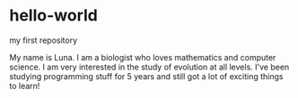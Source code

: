 # hello-world
my first repository

My name is Luna. I am a biologist who loves mathematics and computer science. I am very interested in the study of evolution at all levels. I've been studying programming stuff for 5 years and still got a lot of exciting things to learn!

